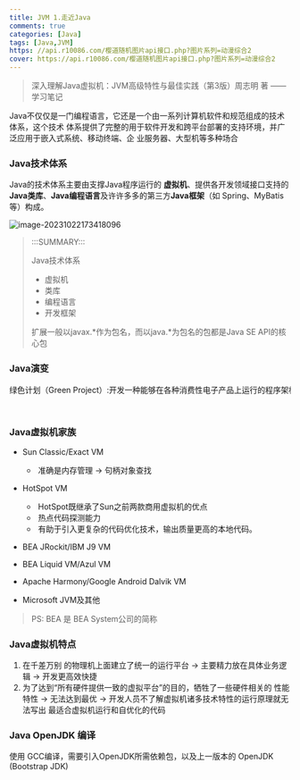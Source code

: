 ```yaml
---
title: JVM 1.走近Java
comments: true
categories: [Java]
tags: [Java,JVM]
https: //api.r10086.com/樱道随机图片api接口.php?图片系列=动漫综合2
cover: https://api.r10086.com/樱道随机图片api接口.php?图片系列=动漫综合2
---
```

> 深入理解Java虚拟机：JVM高级特性与最佳实践（第3版）周志明 著 ——学习笔记

Java不仅仅是一门编程语言，它还是一个由一系列计算机软件和规范组成的技术体系，这个技术 体系提供了完整的用于软件开发和跨平台部署的支持环境，并广泛应用于嵌入式系统、移动终端、企 业服务器、大型机等多种场合



### Java技术体系

Java的技术体系主要由支撑Java程序运行的 **虚拟机**、提供各开发领域接口支持的**Java类库**、**Java编程语言**及许许多多的第三方**Java框架**（如 Spring、MyBatis等）构成。

![image-20231022173418096](https://ruafafa-photobed.oss-cn-beijing.aliyuncs.com/image-20231022173418096.png)

> :::SUMMARY:::
>
> Java技术体系
>
> - 虚拟机
> - 类库
> - 编程语言
> - 开发框架
>
> 扩展一般以javax.*作为包名，而以java.*为包名的包都是Java SE API的核心包



### Java演变

<div style="height: 50px; white-space: nowrap; overflow-x: auto;">
  绿色计划（Green Project）:开发一种能够在各种消费性电子产品上运行的程序架构 -> Oak 诞生 -> 1995年互联网潮流的兴起 -> Oak 变 Java1.0 : “Write Once，Run Anywhere” -> 1996年JDK 1.0发布（代表技术包括：Java虚拟机、Applet、 AWT等）-> JDK 1.1 （代表技术包括：JAR文件格式、JDBC、JavaBeans、RMI等。Java语 言的语法也有了一定的增强，如内部类（Inner Class）和反射（Reflection）） -> 1998年 JDK 1.2 拆分出三个方向：面向桌面应用开发的J2SE、面向企业级开发的J2EE和面向手机等移动终端开发的J2ME -> Java虚拟机第一次内置了JIT（Just InTime）即时编译器 -> 1999年4月27日，HotSpot虚拟机诞生 -> “JDK 1.x”的命名方式"从 1.5 开始变成以 “JDK x” 命名，在Java语法易用性上做出了非常大的改进。如：自动装箱、泛型、动态注解、枚举、可变长参数、遍历循环（foreach循环）等语法特性都是在JDK 5中加入的。在虚拟机和API层面上，这个版本改进了Java的内存模型（Java Memory Model，JMM）、提供了java.util.concurrent并发包等。 -> 2006年 JDK 6 对Java虚拟机内部做了大量改进，包括锁与同步、垃圾收集、类加载等方面的实现都有相当多的改动 -> JDK 7 -> 2014 Java 8
</div>



### Java虚拟机家族

- Sun Classic/Exact VM

  - ​	准确是内存管理 -> 句柄对象查找

- HotSpot VM
  - ​	HotSpot既继承了Sun之前两款商用虚拟机的优点
  - ​	热点代码探测能力
  - ​	有助于引入更复杂的代码优化技术，输出质量更高的本地代码。

- BEA JRockit/IBM J9 VM
- BEA Liquid VM/Azul VM


- Apache Harmony/Google Android Dalvik VM

- Microsoft JVM及其他


> PS: BEA 是 BEA System公司的简称



### Java虚拟机特点

1. 在千差万别 的物理机上面建立了统一的运行平台 ->  主要精力放在具体业务逻辑 -> 开发更高效快捷
2. 为了达到“所有硬件提供一致的虚拟平台”的目的，牺牲了一些硬件相关的 性能特性 -> 无法达到最优 -> 开发人员不了解虚拟机诸多技术特性的运行原理就无法写出 最适合虚拟机运行和自优化的代码



### Java OpenJDK 编译

使用 GCC编译，需要引入OpenJDK所需依赖包，以及上一版本的 OpenJDK (Bootstrap JDK)





